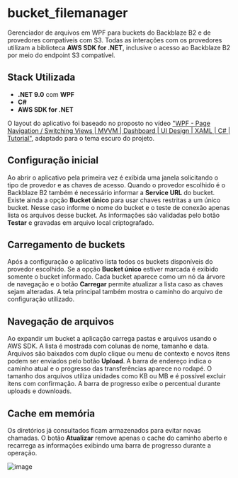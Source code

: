 # bucket_filemanager
Gerenciador de arquivos em WPF para buckets do Backblaze B2 e de provedores compatíveis com S3.
Todas as interações com os provedores utilizam a biblioteca **AWS SDK for .NET**, inclusive o acesso ao Backblaze B2 por meio do endpoint S3 compatível.

## Stack Utilizada
- **.NET 9.0** com **WPF**
- **C#**
- **AWS SDK for .NET**

O layout do aplicativo foi baseado no proposto no vídeo ["WPF - Page Navigation / Switching Views | MVVM | Dashboard | UI Design | XAML | C# | Tutorial"](https://www.youtube.com/watch?v=CkHyDYeImjY), adaptado para o tema escuro do projeto.

## Configuração inicial
Ao abrir o aplicativo pela primeira vez é exibida uma janela solicitando o tipo de provedor e as chaves de acesso. Quando o provedor escolhido é o Backblaze B2 também é necessário informar a **Service URL** do bucket. Existe ainda a opção **Bucket único** para usar chaves restritas a um único bucket. Nesse caso informe o nome do bucket e o teste de conexão apenas lista os arquivos desse bucket. As informações são validadas pelo botão **Testar** e gravadas em arquivo local criptografado.

## Carregamento de buckets
Após a configuração o aplicativo lista todos os buckets disponíveis do provedor escolhido. Se a opção **Bucket único** estiver marcada é exibido somente o bucket informado. Cada bucket aparece como um nó da árvore de navegação e o botão **Carregar** permite atualizar a lista caso as chaves sejam alteradas. A tela principal também mostra o caminho do arquivo de configuração utilizado.

## Navegação de arquivos
Ao expandir um bucket a aplicação carrega pastas e arquivos usando o AWS SDK. A lista é mostrada com colunas de nome, tamanho e data. Arquivos são baixados com duplo clique ou menu de contexto e novos itens podem ser enviados pelo botão **Upload**. A barra de endereço indica o caminho atual e o progresso das transferências aparece no rodapé.
O tamanho dos arquivos utiliza unidades como KB ou MB e é possível excluir itens com confirmação. A barra de progresso exibe o percentual durante uploads e downloads.

## Cache em memória
Os diretórios já consultados ficam armazenados para evitar novas chamadas. O botão **Atualizar** remove apenas o cache do caminho aberto e recarrega as informações exibindo uma barra de progresso durante a operação.

![image](https://github.com/user-attachments/assets/492aa989-20ae-499f-a220-022ef71968f8)

